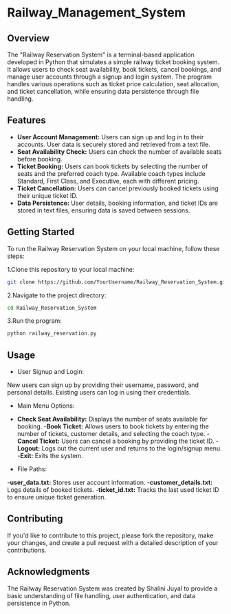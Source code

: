 # Railway_Management_System

## Overview

The "Railway Reservation System" is a terminal-based application developed in Python that simulates a simple railway ticket booking system. It allows users to check seat availability, book tickets, cancel bookings, and manage user accounts through a signup and login system. The program handles various operations such as ticket price calculation, seat allocation, and ticket cancellation, while ensuring data persistence through file handling.

## Features
- **User Account Management:** Users can sign up and log in to their accounts.
    User data is securely stored and retrieved from a text file.
- **Seat Availability Check:** Users can check the number of available seats before booking.
- **Ticket Booking:** Users can book tickets by selecting the number of seats and the preferred coach type.
    Available coach types include Standard, First Class, and Executive, each with different pricing.
- **Ticket Cancellation:** Users can cancel previously booked tickets using their unique ticket ID.
- **Data Persistence:** User details, booking information, and ticket IDs are stored in text files, ensuring data is saved between sessions.

## Getting Started

To run the Railway Reservation System on your local machine, follow these steps:

1.Clone this repository to your local machine:
```bash
git clone https://github.com/YourUsername/Railway_Reservation_System.git
```
2.Navigate to the project directory:

```bash
cd Railway_Reservation_System
```
3.Run the program:

```bash
python railway_reservation.py
```
## Usage
- User Signup and Login:

New users can sign up by providing their username, password, and personal details.
Existing users can log in using their credentials.
- Main Menu Options:

 - **Check Seat Availability:** Displays the number of seats available for booking.
 -**Book Ticket:** Allows users to book tickets by entering the number of tickets, customer details, and selecting the coach type.
 -**Cancel Ticket:** Users can cancel a booking by providing the ticket ID.
 -**Logout:** Logs out the current user and returns to the login/signup menu.
 -**Exit:** Exits the system.
- File Paths:

 -**user_data.txt:** Stores user account information.
 -**customer_details.txt:** Logs details of booked tickets.
 -**ticket_id.txt:** Tracks the last used ticket ID to ensure unique ticket generation.

## Contributing
If you'd like to contribute to this project, please fork the repository, make your changes, and create a pull request with a detailed description of your contributions.

## Acknowledgments
The Railway Reservation System was created by Shalini Juyal to provide a basic understanding of file handling, user authentication, and data persistence in Python.
